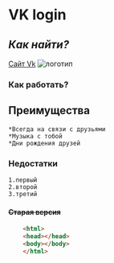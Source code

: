 # **VK login**

## *Как найти?*
[Сайт Vk](https://vk.com)
![логотип](https://sun9-72.userapi.com/c845120/v845120507/1e60f9/Vvuhx0Vauck.jpg)
### Как работать?


## Преимущества
    *Всегда на связи с друзьями
    *Музыка с тобой 
    *Дни рождения друзей
### Недостатки
    1.первый
    2.второй
    3.третий
#### ~~Старая версия~~

```html
    <html>
    <head></head>
    <body></body>
    </html>
```